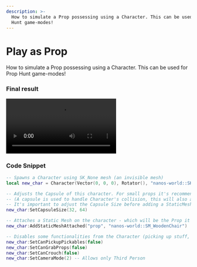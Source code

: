 ```yaml
---
description: >-
  How to simulate a Prop possessing using a Character. This can be used for Prop
  Hunt game-modes!
---
```


# Play as Prop

How to simulate a Prop possessing using a Character. This can be used for Prop Hunt game-modes!

### Final result

<video controls="true" allowfullscreen="true">
    <source src="/videos/docs/tutorials/play-as-prop.mp4" type="video/mp4" />
</video>

### Code Snippet

```lua title="Server/Index.lua"
-- Spawns a Character using SK_None mesh (an invisible mesh)
local new_char = Character(Vector(0, 0, 0), Rotator(), "nanos-world::SK_None")

-- Adjusts the Capsule of this character. For small props it's recommended to use small capsule size
-- (A capsule is used to handle Character's collision, this will also adjust camera height location)
-- It's important to adjust the Capsule Size before adding a StaticMesh, as it will be adjusted based on Capsule Size
new_char:SetCapsuleSize(32, 64)

-- Attaches a Static Mesh on the character - which will be the Prop it will possess
new_char:AddStaticMeshAttached("prop", "nanos-world::SM_WoodenChair")

-- Disables some functionalities from the Character (picking up stuff, ability to crouch/prone, FPS camera...)
new_char:SetCanPickupPickables(false)
new_char:SetCanGrabProps(false)
new_char:SetCanCrouch(false)
new_char:SetCameraMode(2) -- Allows only Third Person
```


